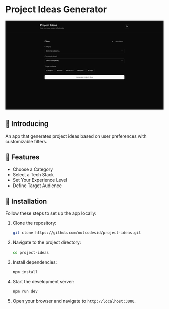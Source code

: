 # Project Ideas Generator

![Project Ideas Generator](./public/image.png)

## 🚀 Introducing

An app that generates project ideas based on user preferences with customizable filters.


## 🎯 Features

- Choose a Category
- Select a Tech Stack
- Set Your Experience Level
- Define Target Audience


## 🔧 Installation

Follow these steps to set up the app locally:

1. Clone the repository:
   ```bash
   git clone https://github.com/notcodesid/project-ideas.git
   ```

2. Navigate to the project directory:
   ```bash
   cd project-ideas
   ```

3. Install dependencies:
   ```bash
   npm install
   ```

4. Start the development server:
   ```bash
   npm run dev
   ```

5. Open your browser and navigate to `http://localhost:3000`.
